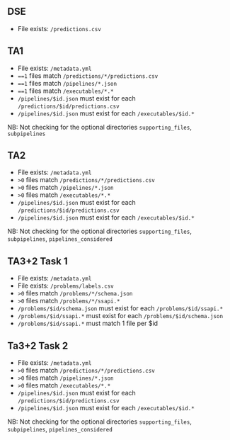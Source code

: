 ## DSE

* File exists: `/predictions.csv`

## TA1
* File exists: `/metadata.yml`
* `==1` files match `/predictions/*/predictions.csv`
* `==1` files match `/pipelines/*.json`
* `==1` files match `/executables/*.*`
* `/pipelines/$id.json` must exist for each `/predictions/$id/predictions.csv`
* `/pipelines/$id.json` must exist for each `/executables/$id.*`

NB: Not checking for the optional directories `supporting_files`, `subpipelines`

## TA2
* File exists: `/metadata.yml`
* `>0` files match `/predictions/*/predictions.csv`
* `>0` files match `/pipelines/*.json`
* `>0` files match `/executables/*.*`
* `/pipelines/$id.json` must exist for each `/predictions/$id/predictions.csv`
* `/pipelines/$id.json` must exist for each `/executables/$id.*`

NB: Not checking for the optional directories `supporting_files`, `subpipelines`, `pipelines_considered`


## TA3+2 Task 1
* File exists: `/metadata.yml`
* File exists: `/problems/labels.csv`
* `>0` files match `/problems/*/schema.json`
* `>0` files match `/problems/*/ssapi.*`
* `/problems/$id/schema.json` must exist for each `/problems/$id/ssapi.*`
* `/problems/$id/ssapi.*` must exist for each `/problems/$id/schema.json`
* `/problems/$id/ssapi.*` must match 1 file per $id

## Ta3+2 Task 2
* File exists: `/metadata.yml`
* `>0` files match `/predictions/*/predictions.csv`
* `>0` files match `/pipelines/*.json`
* `>0` files match `/executables/*.*`
* `/pipelines/$id.json` must exist for each `/predictions/$id/predictions.csv`
* `/pipelines/$id.json` must exist for each `/executables/$id.*`

NB: Not checking for the optional directories `supporting_files`, `subpipelines`, `pipelines_considered`